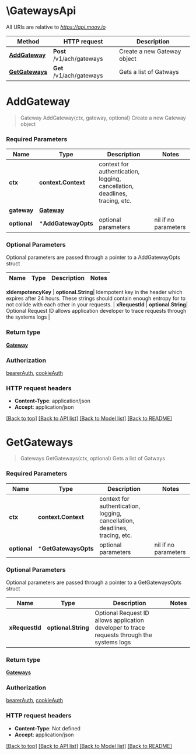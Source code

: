 # \GatewaysApi

All URIs are relative to *https://api.moov.io*

Method | HTTP request | Description
------------- | ------------- | -------------
[**AddGateway**](GatewaysApi.md#AddGateway) | **Post** /v1/ach/gateways | Create a new Gateway object
[**GetGateways**](GatewaysApi.md#GetGateways) | **Get** /v1/ach/gateways | Gets a list of Gatways


# **AddGateway**
> Gateway AddGateway(ctx, gateway, optional)
Create a new Gateway object

### Required Parameters

Name | Type | Description  | Notes
------------- | ------------- | ------------- | -------------
 **ctx** | **context.Context** | context for authentication, logging, cancellation, deadlines, tracing, etc.
  **gateway** | [**Gateway**](Gateway.md)|  | 
 **optional** | ***AddGatewayOpts** | optional parameters | nil if no parameters

### Optional Parameters
Optional parameters are passed through a pointer to a AddGatewayOpts struct

Name | Type | Description  | Notes
------------- | ------------- | ------------- | -------------

 **xIdempotencyKey** | **optional.String**| Idempotent key in the header which expires after 24 hours. These strings should contain enough entropy for to not collide with each other in your requests. | 
 **xRequestId** | **optional.String**| Optional Request ID allows application developer to trace requests through the systems logs | 

### Return type

[**Gateway**](Gateway.md)

### Authorization

[bearerAuth](../README.md#bearerAuth), [cookieAuth](../README.md#cookieAuth)

### HTTP request headers

 - **Content-Type**: application/json
 - **Accept**: application/json

[[Back to top]](#) [[Back to API list]](../README.md#documentation-for-api-endpoints) [[Back to Model list]](../README.md#documentation-for-models) [[Back to README]](../README.md)

# **GetGateways**
> Gateways GetGateways(ctx, optional)
Gets a list of Gatways

### Required Parameters

Name | Type | Description  | Notes
------------- | ------------- | ------------- | -------------
 **ctx** | **context.Context** | context for authentication, logging, cancellation, deadlines, tracing, etc.
 **optional** | ***GetGatewaysOpts** | optional parameters | nil if no parameters

### Optional Parameters
Optional parameters are passed through a pointer to a GetGatewaysOpts struct

Name | Type | Description  | Notes
------------- | ------------- | ------------- | -------------
 **xRequestId** | **optional.String**| Optional Request ID allows application developer to trace requests through the systems logs | 

### Return type

[**Gateways**](Gateways.md)

### Authorization

[bearerAuth](../README.md#bearerAuth), [cookieAuth](../README.md#cookieAuth)

### HTTP request headers

 - **Content-Type**: Not defined
 - **Accept**: application/json

[[Back to top]](#) [[Back to API list]](../README.md#documentation-for-api-endpoints) [[Back to Model list]](../README.md#documentation-for-models) [[Back to README]](../README.md)

